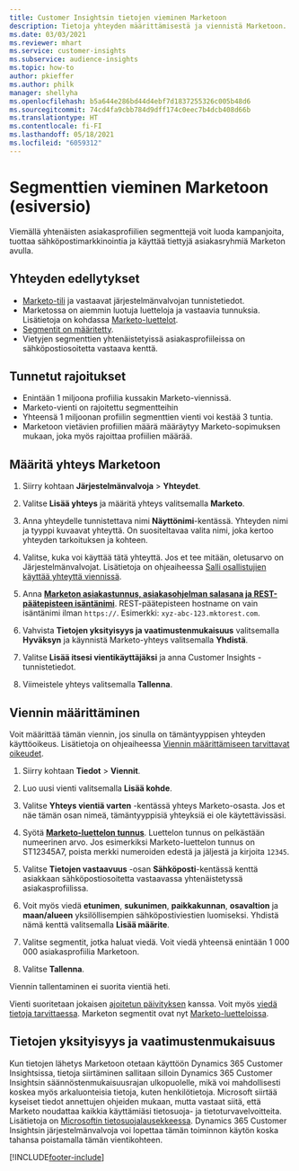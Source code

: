 ```yaml
---
title: Customer Insightsin tietojen vieminen Marketoon
description: Tietoja yhteyden määrittämisestä ja viennistä Marketoon.
ms.date: 03/03/2021
ms.reviewer: mhart
ms.service: customer-insights
ms.subservice: audience-insights
ms.topic: how-to
author: pkieffer
ms.author: philk
manager: shellyha
ms.openlocfilehash: b5a644e286bd44d4ebf7d1837255326c005b48d6
ms.sourcegitcommit: 74cd4fa9cbb784d9dff174c0eec7b4dcb408d66b
ms.translationtype: HT
ms.contentlocale: fi-FI
ms.lasthandoff: 05/18/2021
ms.locfileid: "6059312"
---
```

# <a name="export-segments-to-marketo-preview"></a>Segmenttien vieminen Marketoon (esiversio)

Viemällä yhtenäisten asiakasprofiilien segmenttejä voit luoda kampanjoita, tuottaa sähköpostimarkkinointia ja käyttää tiettyjä asiakasryhmiä Marketon avulla.

## <a name="prerequisites-for-connection"></a>Yhteyden edellytykset

-   [Marketo-tili](https://login.marketo.com/) ja vastaavat järjestelmänvalvojan tunnistetiedot.
-   Marketossa on aiemmin luotuja luetteloja ja vastaavia tunnuksia. Lisätietoja on kohdassa [Marketo-luettelot](https://docs.marketo.com/display/public/DOCS/Understanding+Static+Lists).
-   [Segmentit on määritetty](segments.md).
-   Vietyjen segmenttien yhtenäistetyissä asiakasprofiileissa on sähköpostiosoitetta vastaava kenttä.

## <a name="known-limitations"></a>Tunnetut rajoitukset

- Enintään 1 miljoona profiilia kussakin Marketo-viennissä.
- Marketo-vienti on rajoitettu segmentteihin
- Yhteensä 1 miljoonan profiilin segmenttien vienti voi kestää 3 tuntia. 
- Marketoon vietävien profiilien määrä määräytyy Marketo-sopimuksen mukaan, joka myös rajoittaa profiilien määrää.

## <a name="set-up-connection-to-marketo"></a>Määritä yhteys Marketoon

1. Siirry kohtaan **Järjestelmänvalvoja** > **Yhteydet**.

1. Valitse **Lisää yhteys** ja määritä yhteys valitsemalla **Marketo**.

1. Anna yhteydelle tunnistettava nimi **Näyttönimi**-kentässä. Yhteyden nimi ja tyyppi kuvaavat yhteyttä. On suositeltavaa valita nimi, joka kertoo yhteyden tarkoituksen ja kohteen.

1. Valitse, kuka voi käyttää tätä yhteyttä. Jos et tee mitään, oletusarvo on Järjestelmänvalvojat. Lisätietoja on ohjeaiheessa [Salli osallistujien käyttää yhteyttä viennissä](connections.md#allow-contributors-to-use-a-connection-for-exports).

1. Anna **[Marketon asiakastunnus, asiakasohjelman salasana ja REST-päätepisteen isäntänimi](https://developers.marketo.com/rest-api/authentication/)**. REST-päätepisteen hostname on vain isäntänimi ilman `https://`. Esimerkki: `xyz-abc-123.mktorest.com`. 

1. Vahvista **Tietojen yksityisyys ja vaatimustenmukaisuus** valitsemalla **Hyväksyn** ja käynnistä Marketo-yhteys valitsemalla **Yhdistä**.

1. Valitse **Lisää itsesi vientikäyttäjäksi** ja anna Customer Insights -tunnistetiedot.

1. Viimeistele yhteys valitsemalla **Tallenna**.

## <a name="configure-an-export"></a>Viennin määrittäminen

Voit määrittää tämän viennin, jos sinulla on tämäntyyppisen yhteyden käyttöoikeus. Lisätietoja on ohjeaiheessa [Viennin määrittämiseen tarvittavat oikeudet](export-destinations.md#set-up-a-new-export).

1. Siirry kohtaan **Tiedot** > **Viennit**.

1. Luo uusi vienti valitsemalla **Lisää kohde**.

1. Valitse **Yhteys vientiä varten** -kentässä yhteys Marketo-osasta. Jos et näe tämän osan nimeä, tämäntyyppisiä yhteyksiä ei ole käytettävissäsi.

1. Syötä **[Marketo-luettelon tunnus](https://docs.marketo.com/display/public/DOCS/Understanding+Static+Lists)**. Luettelon tunnus on pelkästään numeerinen arvo. Jos esimerkiksi Marketo-luettelon tunnus on ST12345A7, poista merkki numeroiden edestä ja jäljestä ja kirjoita `12345`. 

1. Valitse **Tietojen vastaavuus** -osan **Sähköposti**-kentässä kenttä asiakkaan sähköpostiosoitetta vastaavassa yhtenäistetyssä asiakasprofiilissa. 

1. Voit myös viedä **etunimen**, **sukunimen**, **paikkakunnan**, **osavaltion** ja **maan/alueen** yksilöllisempien sähköpostiviestien luomiseksi. Yhdistä nämä kenttä valitsemalla **Lisää määrite**.

1. Valitse segmentit, jotka haluat viedä. Voit viedä yhteensä enintään 1 000 000 asiakasprofiilia Marketoon.

1. Valitse **Tallenna**.

Viennin tallentaminen ei suorita vientiä heti.

Vienti suoritetaan jokaisen [ajoitetun päivityksen](system.md#schedule-tab) kanssa. Voit myös [viedä tietoja tarvittaessa](export-destinations.md#run-exports-on-demand). Marketon segmentit ovat nyt [Marketo-luetteloissa](https://docs.marketo.com/display/public/DOCS/Understanding+Static+Lists).


## <a name="data-privacy-and-compliance"></a>Tietojen yksityisyys ja vaatimustenmukaisuus

Kun tietojen lähetys Marketoon otetaan käyttöön Dynamics 365 Customer Insightsissa, tietoja siirtäminen sallitaan silloin Dynamics 365 Customer Insightsin säännöstenmukaisuusrajan ulkopuolelle, mikä voi mahdollisesti koskea myös arkaluonteisia tietoja, kuten henkilötietoja. Microsoft siirtää kyseiset tiedot annettujen ohjeiden mukaan, mutta vastaat siitä, että Marketo noudattaa kaikkia käyttämiäsi tietosuoja- ja tietoturvavelvoitteita. Lisätietoja on [Microsoftin tietosuojalausekkeessa](https://go.microsoft.com/fwlink/?linkid=396732).
Dynamics 365 Customer Insightsin järjestelmänvalvoja voi lopettaa tämän toiminnon käytön koska tahansa poistamalla tämän vientikohteen.


[!INCLUDE[footer-include](../includes/footer-banner.md)]
